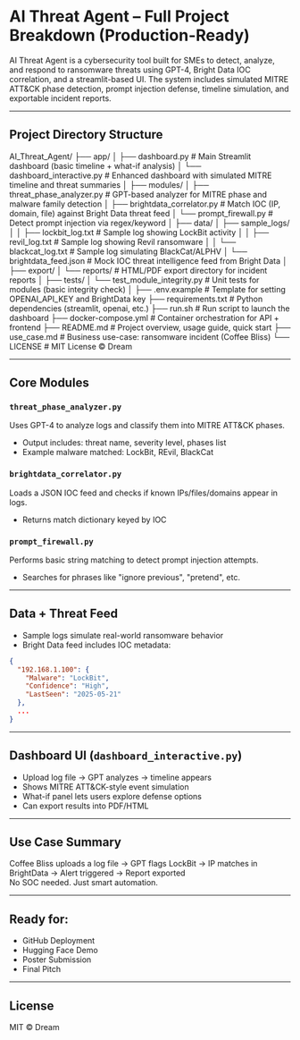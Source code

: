 
# AI Threat Agent – Full Project Breakdown (Production-Ready)

AI Threat Agent is a cybersecurity tool built for SMEs to detect, analyze, and respond to ransomware threats using GPT-4, Bright Data IOC correlation, and a streamlit-based UI. The system includes simulated MITRE ATT&CK phase detection, prompt injection defense, timeline simulation, and exportable incident reports.

---

## Project Directory Structure

AI_Threat_Agent/
├── app/
│   ├── dashboard.py                  # Main Streamlit dashboard (basic timeline + what-if analysis)
│   └── dashboard_interactive.py     # Enhanced dashboard with simulated MITRE timeline and threat summaries
│
├── modules/
│   ├── threat_phase_analyzer.py     # GPT-based analyzer for MITRE phase and malware family detection
│   ├── brightdata_correlator.py     # Match IOC (IP, domain, file) against Bright Data threat feed
│   └── prompt_firewall.py           # Detect prompt injection via regex/keyword
│
├── data/
│   ├── sample_logs/
│   │   ├── lockbit_log.txt          # Sample log showing LockBit activity
│   │   ├── revil_log.txt            # Sample log showing Revil ransomware
│   │   └── blackcat_log.txt         # Sample log simulating BlackCat/ALPHV
│   └── brightdata_feed.json         # Mock IOC threat intelligence feed from Bright Data
│
├── export/
│   └── reports/                     # HTML/PDF export directory for incident reports
│
├── tests/
│   └── test_module_integrity.py     # Unit tests for modules (basic integrity check)
│
├── .env.example                     # Template for setting OPENAI_API_KEY and BrightData key
├── requirements.txt                 # Python dependencies (streamlit, openai, etc.)
├── run.sh                           # Run script to launch the dashboard
├── docker-compose.yml               # Container orchestration for API + frontend
├── README.md                        # Project overview, usage guide, quick start
├── use_case.md                      # Business use-case: ransomware incident (Coffee Bliss)
└── LICENSE                          # MIT License © Dream

---

## Core Modules

### `threat_phase_analyzer.py`
Uses GPT-4 to analyze logs and classify them into MITRE ATT&CK phases.
- Output includes: threat name, severity level, phases list
- Example malware matched: LockBit, REvil, BlackCat

### `brightdata_correlator.py`
Loads a JSON IOC feed and checks if known IPs/files/domains appear in logs.
- Returns match dictionary keyed by IOC

### `prompt_firewall.py`
Performs basic string matching to detect prompt injection attempts.
- Searches for phrases like "ignore previous", "pretend", etc.

---

## Data + Threat Feed

- Sample logs simulate real-world ransomware behavior
- Bright Data feed includes IOC metadata:
```json
{
  "192.168.1.100": {
    "Malware": "LockBit",
    "Confidence": "High",
    "LastSeen": "2025-05-21"
  },
  ...
}
```

---

## Dashboard UI (`dashboard_interactive.py`)

- Upload log file → GPT analyzes → timeline appears
- Shows MITRE ATT&CK-style event simulation
- What-if panel lets users explore defense options
- Can export results into PDF/HTML

---

## Use Case Summary

Coffee Bliss uploads a log file → GPT flags LockBit → IP matches in BrightData → Alert triggered → Report exported  
No SOC needed. Just smart automation.

---

## Ready for:

- GitHub Deployment
- Hugging Face Demo
- Poster Submission
- Final Pitch

---

## License

MIT © Dream
